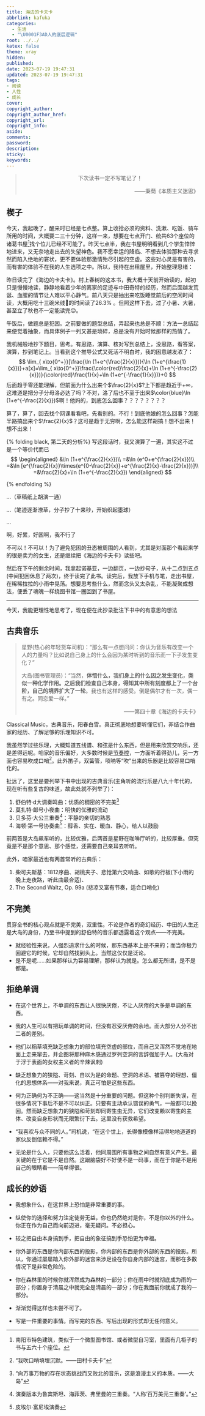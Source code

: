 ```yaml
---
title: 海边的卡夫卡
abbrlink: kafuka
categories:
  - 生活
  - "\U0001F3AD人的底层逻辑"
root: ../../
katex: false
theme: xray
hidden:
published:
date: 2023-07-19 19:47:31
updated: 2023-07-19 19:47:31
tags:
- 阅读
- 人性
- 成长
cover:
copyright_author:
copyright_author_href:
copyright_url:
copyright_info:
aside:
comments:
password:
description:
sticky:
keywords:
---
```


> <center>下次读书一定不写笔记了！</center>
> <p align="right">——秉蕳《本质主义迷思》</p>
## 楔子
今天，我起晚了，醒来时已经是七点整。算上收拾必须的资料、洗漱、吃饭、骑车所用的时间，大概要二三十分钟，这样一来，想要在七点开门、统共63个座位的诸葛书屋[^1]找个位儿已经不可能了。昨天七点半，我在书屋明明看到几个学生悻悻地进来，又无奈地走出去的失望神色。我不愿幸运的降临、不想去体验那种去寻求然而陷入绝地的窘状，更不要体验那激情殆尽引起的空虚。这些对心灵是有害的，而有害的体验不在我的人生选项之中。所以，我待在出租屋里，开始整理思绪：

昨日读完了《海边的卡夫卡》。村上春树的这本书，我大概十天前开始读的，起初只是慢慢地读，静静地看着少年的离家的足迹与中田奇特的经历，然而后面越发荒诞、血腥的情节让人难以平心静气。前八天只是抽出来吃饭睡觉前后的空闲时间读，大概用吃十三碗米线🍜的时间读了$26.3\%$ 。但照这样下去，过了小暑、大暑，甚至立了秋也不一定能读完😔。

午饭后，做题总是犯困。之前要做的题型总结，弄起来也总是不顺：方法一总结起来便觉着抽象，而具体例子一列又甚是琐碎，总是没有开始时候那样的热情了。

我机械般地抄下题目，思考。有思路，演算、核对写到总结上，没思路，看答案，演算，抄到笔记上。当看到这个推导公式又死活不明白时，我的困意越发浓了：
$$
\lim_{ x\to{0^+}}[\frac{\ln (1+e^{\frac{2}{x}})}{\ln (1+e^{\frac{1}{x}})}+a[x]=\lim_{ x\to{0^+}}\frac{\color{red}\frac{2}{x}+\ln (1+e^{-\frac{2}{x}})}{\color{red}\frac{1}{x}+\ln (1+e^{-\frac{1}{x}})}+0
$$
后面趋于零还能理解，但前面为什么出来个$\frac{2}{x}$?上下都是趋近于$+\infty$，这难道是把分子分母洛必达了吗？不对，洛了后也不至于出来$\color{blue}\ln (1+e^{-\frac{2}{x}})$啊！他妈的，到底怎么回事？？？？？？？？

算了，算了，回去找个网课看看吧，先看别的。不行！到底他娘的怎么回事？怎能半路搞出来个$\frac{2}{x}$？这可是趋于无穷啊，怎么能这样胡搞！想不出来！想不出来！


{% folding black, 第二天的分析%}
写这段话时，我又演算了一遍，其实这不过是一个等价代而已
$$
   \begin{aligned}
&\ln (1+e^{\frac{2}{x}})\\ 
=&\ln (e^0+e^{\frac{2}{x}})\\
=&\ln [e^{\frac{2}{x}}\times(e^{0-\frac{2}{x}}+e^{\frac{2}{x}-\frac{2}{x}})]\\
=&\frac{2}{x}+\ln (1+e^{-\frac{2}{x}})
   \end{aligned}
$$

{% endfolding %}


...（草稿纸上胡演一通）

...（笔迹逐渐潦草，分子抄了十来秒，开始织起墨球）

...

啊，好累，好困啊，我不行了

不可以！不可以！为了避免犯困的丑态被周围的人看到，尤其是对面那个看起来学的很是卖力的女生，还是继续把《海边的卡夫卡》读些吧。

然后在下午的剩余时间，我拿起诺基亚，一边翻页，一边抄句子，从十二点到五点(中间犯困休息了两次)，终于读完了此书。读完后，我放下手机与笔，走出书屋，在稀稀拉拉的小雨中晃荡。想要思考些什么，然而念头又太杂乱，不能凝聚成想法，便丢了魂魄一样绕图书馆一圈回到了书屋。

---
今天，我能更理性地思考了，现在便在此抄录批注下书中的有意思的想法

## 古典音乐
>    星野(热心的年轻货车司机)：“那么有一点想问问：你认为音乐有改变一个人的力量吗？比如说自己身上的什么会因为某时听到的音乐而一下子发生变化？”
>    
>    大岛(图书管理员)：“当然，**体悟什么，我们身上的什么因之发生变化，类似一种化学作用。之后我们检查自己本身，得知其中所有刻度都上了一个台阶，自己的境界扩大了一轮**。我也有这样的感受。倒是偶尔才有一次，偶一有之。同恋爱一样。”
>    <p align="right">——第四十章《海边的卡夫卡》</p>

Classical Music，古典音乐，阳春白雪。真正彻底地想要听懂它们，非结合作曲家的经历、了解足够的乐理知识不可。

我虽然学过些乐理，大概知道五线谱、和弦是什么东西，但是用来欣赏交响乐，还是差得远呢。咱家的音乐偏好，大多数时候是<u>节奏控</u>，一方面听着得劲儿，另一方面也容易吹成口哨[^5]。此外笛子，双簧管，唢呐等“吹”出来的乐器是比较容易口哨化的。

扯远了，这里是要列举下书中出现的古典音乐(主角听的流行乐是八九十年代的，现在听有些复古的味道，故此处就不列举了)：

1. 舒伯特·d大调奏鸣曲：优质的稠密的不完美[^4]
2. 莫扎特·邮号小夜曲：明快的优雅的流动
3. 贝多芬·大公三重奏[^2]：平静的亲切的熟悉
4. 海顿·第一号协奏曲[^3]：醇香、实在、暖血、静心，给人以鼓励

前两首是大岛飙车听的，比较优雅，后两首是星野在咖啡厅听的，比较厚重。但究竟是不是那个意思、那个感觉，还需要自己亲耳去听听。

此外，咱家最近也有两首常听的古典乐：
1. 柴可夫斯基：1812序曲、胡桃夹子、悲怆第六交响曲、如歌的行板(下小雨的晚上走夜路，听此曲最合适)、
2. The Second Waltz, Op. 99a (悲凉又富有节奏，适合口哨化)


## 不完美
贯穿全书的核心观点就是不完美，双重性。不论是作者的奇幻经历、中田的人生还是大岛的身份，乃至书中提到的舒伯特的音乐都透露着这个观点——不完美。


* 就经验性来说，人强烈追求什么的时候，那东西基本上是不来的；而当你极力回避它的时候，它却自然找到头上。当然这仅仅是泛论。
* 是不是呢……如果那样认为容易理解，那样认为就是。怎么都无所谓，是不是都是。

## 拒绝单调
* 在这个世界上，不单调的东西让人很快厌倦，不让人厌倦的大多是单调的东西。
* 我的人生可以有把玩单调的时间，但没有忍受厌倦的余地。而大部分人分不出二者的差别。
* 他们以稻草填充缺乏想象力的部位填充空虚的部位，而自己又浑然不觉地在地面上走来窜去，并企图将那种麻木感通过罗列空洞的言辞强加于人。(大岛对于浮于表面的女权主义者的辛辣讽刺)
* 缺乏想象力的狭隘、苛刻、自以为是的命题、空洞的术语、被篡夺的理想、僵化的思想体系——对我来说，真正可怕是这些东西。
* 何为正确何为不正确——这当然是十分重要的问题。但这种个别判断失误，在很多情况下事后不是不可以纠正。只要有主动承认错误的勇气，一般都可以挽回。然而缺乏想象力的狭隘和苛刻却同寄生虫无异，它们改变赖以寄生的主体、改变自身形状而无限繁衍下去。这里没有获救希望。


*  “我喜欢与众不同的人。”司机说，“在这个世上，长得像模像样活得地地道道的家伙反倒信赖不得。”
* 无论是什么人，只要他这么活着，他同周围所有事物之间自然有意义产生。最关键的在于它是不是自然。这跟脑袋好不好使不是一码事，而在于你是不是用自己的眼睛看——简单得很。
## 成长的妙语
* 我想象什么，在这世界上恐怕是非常重要的事。
* 纵使你的选择和努力注定徒劳无益，你也仍然绝对是你，不是你以外的什么。你正在作为自己而向前迈进，毫无疑问。不必担心。
* 较之把自由本身搞到手，把自由的象征搞到手恐怕更为幸福。
* 你外部的东西是你内部东西的投影，你内部的东西是你外部的东西的投影。所以，你通过屡屡踏入你外部的迷宫来涉足设在你自身内部的迷宫，而那在多数情况下是非常危险的。
* 你在森林里的时候你就浑然成为森林的一部分；你在雨中时就彻底成为雨的一部分；你置身于清晨之中就完全是清晨的一部分；你在我面前你就成了我的一部分。
* 渐渐觉得这样也未尝不可了。


* 写是一件重要的事情。而写完的东西、写后出现的形式却无任何意义。

[^1]: 南阳市特色建筑，类似于一个微型图书馆、或者微型自习室，里面有几柜子的书与五六十个座位。
[^2]: 演奏版本为鲁宾斯坦、海菲茨、弗里曼的三重奏。“人称‘百万美元三重奏’。”
[^3]: 皮埃尔·富尼埃演奏
[^4]: “向万事万物的存在状态挑战而又败北的音乐，这是浪漫主义的本质。——大岛”
[^5]:  “我吹口哨填埋沉默。——田村卡夫卡”